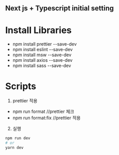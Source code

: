 
## Next js + Typescript initial setting 

# Install Libraries
  - npm install prettier --save-dev
  - npm install eslint --save-dev
  - npm install msw --save-dev
  - npm install axios --save-dev
  - npm install sass --save-dev

# Scripts
1. prettier 적용
  - npm run format         //prettier 체크
  - npm run format:fix     //prettier 적용

2. 실행
```bash
npm run dev
# or
yarn dev
```
